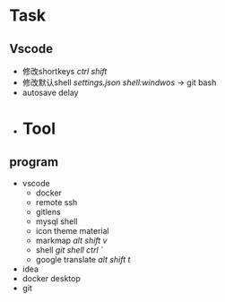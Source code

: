# Task

## Vscode

- 修改shortkeys  *ctrl shift*  
- 修改默认shell  *settings.json*  *shell:windwos*  -> git bash
- autosave  delay
- # Tool

## program

- vscode
  - docker
  - remote ssh
  - gitlens
  - mysql shell
  - icon theme material
  - markmap  *alt shift v*
  - shell   *git shell ctrl `*
  - google translate *alt shift t*
- idea
- docker desktop
- git



